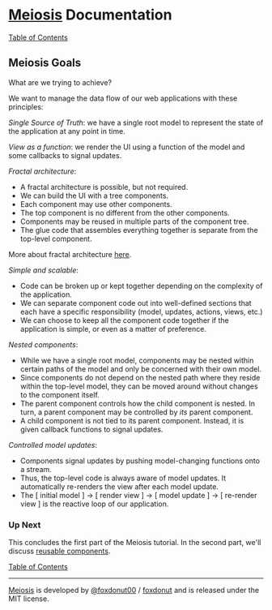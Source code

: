 # [Meiosis](https://meiosis.js.org) Documentation

[Table of Contents](toc.html)

## Meiosis Goals

What are we trying to achieve?

We want to manage the data flow of our web applications with these principles:

_Single Source of Truth_: we have a single root model to represent the state of the application
at any point in time.

_View as a function_: we render the UI using a function of the model and some callbacks to signal
updates.

_Fractal architecture_:
  - A fractal architecture is possible, but not required.
  - We can build the UI with a tree components.
  - Each component may use other components.
  - The top component is no different from the other components.
  - Components may be reused in multiple parts of the component tree.
  - The glue code that assembles everything together is separate from the top-level component.

More about fractal architecture
[here](http://antontelesh.github.io/architecture/2016/03/16/fractal-architecture.html).

_Simple and scalable_:
  - Code can be broken up or kept together depending on the complexity of the application.
  - We can separate component code out into well-defined sections that each have a specific
  responsibility (model, updates, actions, views, etc.)
  - We can choose to keep all the component code together if the application is simple,
  or even as a matter of preference.

_Nested components_:
  - While we have a single root model, components may be nested within certain paths of the model
  and only be concerned with their own model.
  - Since components do not depend on the nested path where they reside within the top-level model,
  they can be moved around without changes to the component itself.
  - The parent component controls how the child component is nested. In turn, a parent component may
  be controlled by _its_ parent component.
  - A child component is not tied to its parent component. Instead, it is given callback functions
  to signal updates.

_Controlled model updates_:
  - Components signal updates by pushing model-changing functions onto a stream.
  - Thus, the top-level code is always aware of model updates. It automatically re-renders the view
  after each model update.
  - The [ initial model ] &rarr; [ render view ] &rarr; [ model update ] &rarr;
  [ re-render view ] is the reactive loop of our application.

### Up Next

This concludes the first part of the Meiosis tutorial. In the second part, we'll discuss
[reusable components](02-Reusable-Components-A-Reusing-Components.html).

[Table of Contents](toc.html)

-----

[Meiosis](https://meiosis.js.org) is developed by [@foxdonut00](http://twitter.com/foxdonut00) / [foxdonut](https://github.com/foxdonut) and is released under the MIT license.
